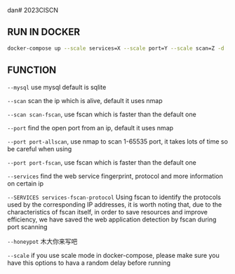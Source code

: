 dan# 2023CISCN

## RUN IN DOCKER

```bash
docker-compose up --scale services=X --scale port=Y --scale scan=Z -d
```

## FUNCTION

`--mysql` use mysql
default is sqlite

`--scan` scan the ip which is alive,  default it uses nmap

`--scan scan-fscan`, use fscan which is faster than the default one


`--port` find the open port from an ip, default it uses nmap

`--port port-allscan`, use nmap to scan 1-65535 port, it takes lots of time so be careful when using

`--port port-fscan`, use fscan which is faster than the default one


`--services` find the web service fingerprint, protocol and more information on certain ip

`--SERVICES services-fscan-protocol` Using fscan to identify the protocols used by the corresponding IP addresses, it is worth noting that, due to the characteristics of fscan itself, in order to save resources and improve efficiency, we have saved the web application detection by fscan during port scanning


`--honeypot` 木大你来写吧

`--scale` if you use scale mode in docker-compose, please make sure you have this options to hava a random delay before running


